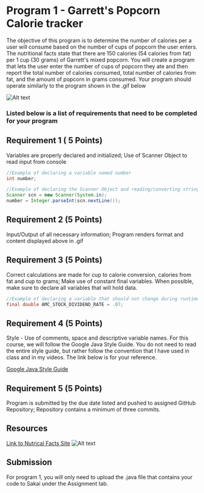 # Program 1 - Garrett's Popcorn Calorie tracker

The objective of this program is to determine the number of calories per a user will consume 
based on the number of cups of popcorn the user enters.  The nutritional facts state that there 
are 150 calories (54 calories from fat) per 1 cup (30 grams) of Garrett's mixed popcorn.  You will create a program that lets the user enter the number of cups of popcorn they ate and then report the total number of calories consumed, total number of calories from fat, and the amount of popcorn in grams consumed. Your program should operate similarly to the program shown in the .gif below


![Alt text](https://instructorc.github.io/site/slides/java/images/intro/program_one_gif.gif "Program 1 Execution Example")

### Listed below is a list of requirements that need to be completed for your program

## Requirement 1 ( 5 Points)

Variables are properly declared and initialized; Use of Scanner Object to read input from console
```java
//Example of declaring a variable named number
int number; 

//Example of declaring the Scanner Object and reading/converting string data into integer
Scanner scn = new Scanner(System.in);
number = Integer.parseInt(scn.nextLine()); 
```

## Requirement 2 (5 Points)
Input/Output of all necessary information; Program renders format and content displayed above in .gif 


## Requirement 3 (5 Points)
Correct calculations are made for cup to calorie conversion, calories from fat and cup to grams; Make use of constant final variables.  When possible, make sure to declare all variables that will hold data.
```java
//Example of declaring a variable that should not change during runtime
final double AMC_STOCK_DIVIDEND_RATE = .07;
```

## Requirement 4 (5 Points)
Style - Use of comments, space and descriptive variable names.  For this course, we will follow the Google Java Style Guide.  You do not need to read the entire style guide, but rather follow the convention that I have used in class and in my videos.  The link below is for your reference.

[Google Java Style Guide](https://google.github.io/styleguide/javaguide.html)

## Requirement 5 (5 Points)
Program is submitted by the due date listed and pushed to assigned GitHub Repository; Repository contains a minimum of three commits.



## Resources
[Link to Nutrical Facts Site](https://www.nutritionix.com/i/garrett-popcorn-shops/garrett-mix/581d840270aa658137d9ddd6)
![Alt text](https://instructorc.github.io/site/slides/java/images/intro/garretts_nutritional_label.PNG "Garretts Nutritional Facts")

## Submission
For program 1, you will only need to upload the .java file that contains your code to Sakai under the Assignment tab.  
